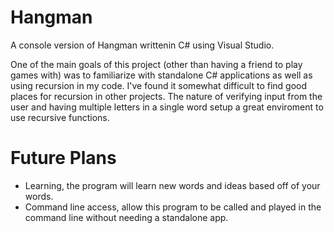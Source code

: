 # Hangman
A console version of Hangman writtenin C# using Visual Studio.

One of the main goals of this project (other than having a friend to play games with) was to familiarize with standalone C# applications as well as using recursion in my code. I've found it somewhat difficult to find good places for recursion in other projects. The nature of verifying input from the user and having multiple letters in a single word setup a great enviroment to use recursive functions.

# Future Plans

* Learning, the program will learn new words and ideas based off of your words.
* Command line access, allow this program to be called and played in the command line without needing a standalone app.
